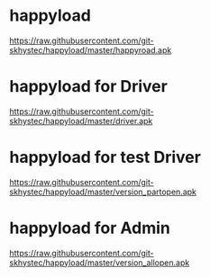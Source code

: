 # happyload
https://raw.githubusercontent.com/git-skhystec/happyload/master/happyroad.apk

# happyload for Driver
https://raw.githubusercontent.com/git-skhystec/happyload/master/driver.apk

# happyload for test Driver
https://raw.githubusercontent.com/git-skhystec/happyload/master/version_partopen.apk

# happyload for Admin
https://raw.githubusercontent.com/git-skhystec/happyload/master/version_allopen.apk
